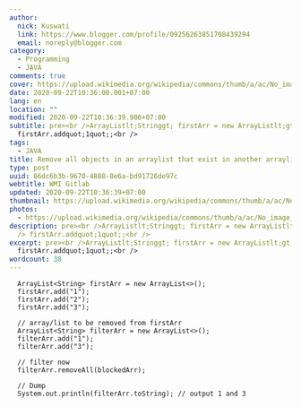 ```yaml
---
author:
  nick: Kuswati
  link: https://www.blogger.com/profile/09256263851708439294
  email: noreply@blogger.com
category:
  - Programming
  - JAVA
comments: true
cover: https://upload.wikimedia.org/wikipedia/commons/thumb/a/ac/No_image_available.svg/2048px-No_image_available.svg.png
date: 2020-09-22T10:36:00.001+07:00
lang: en
location: ""
modified: 2020-09-22T10:36:39.906+07:00
subtitle: pre><br />ArrayListlt;Stringgt; firstArr = new ArrayListlt;gt;;<br />
  firstArr.addquot;1quot;;<br />
tags:
  - JAVA
title: Remove all objects in an arraylist that exist in another arraylist Java
type: post
uuid: 86dc6b3b-9670-4888-8e6a-bd91726de97c
webtitle: WMI Gitlab
updated: 2020-09-22T10:36:39+07:00
thumbnail: https://upload.wikimedia.org/wikipedia/commons/thumb/a/ac/No_image_available.svg/2048px-No_image_available.svg.png
photos:
  - https://upload.wikimedia.org/wikipedia/commons/thumb/a/ac/No_image_available.svg/2048px-No_image_available.svg.png
description: pre><br />ArrayListlt;Stringgt; firstArr = new ArrayListlt;gt;;<br
  /> firstArr.addquot;1quot;;<br />
excerpt: pre><br />ArrayListlt;Stringgt; firstArr = new ArrayListlt;gt;;<br />
  firstArr.addquot;1quot;;<br />
wordcount: 38
---
```


<pre><code class="language-java">  ArrayList&lt;String&gt; firstArr = new ArrayList&lt;&gt;();
  firstArr.add(&quot;1&quot;);
  firstArr.add(&quot;2&quot;);
  firstArr.add(&quot;3&quot;);
  
  // array/list to be removed from firstArr
  ArrayList&lt;String&gt; filterArr = new ArrayList&lt;&gt;();
  filterArr.add(&quot;1&quot;);
  filterArr.add(&quot;3&quot;);
  
  // filter now
  filterArr.removeAll(blockedArr);
  
  // Dump
  System.out.println(filterArr.toString); // output 1 and 3
</code></pre>
